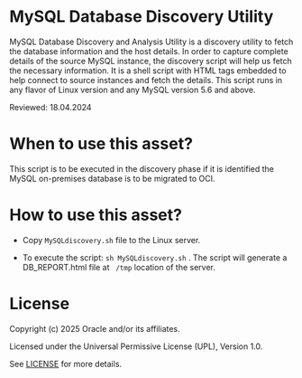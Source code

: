 # MySQL Database Discovery Utility

MySQL Database Discovery and Analysis Utility is a discovery utility to fetch the database information and the host details. In order to capture complete details of the source MySQL instance, the discovery script will help us fetch the necessary information. It is a shell script with HTML tags embedded to help connect to source instances and fetch the details. This script runs in any flavor of Linux version and any MySQL version 5.6 and above.

Reviewed: 18.04.2024

# When to use this asset?

This script is to be executed in the discovery phase if it is identified the MySQL on-premises database is to be migrated to OCI.

# How to use this asset?

- Copy ` MySQLdiscovery.sh ` file to the Linux server. 
     
- To execute the script: ``` sh MySQLdiscovery.sh ``` .
The script will generate a DB_REPORT.html file at ` /tmp` location of the server.

# License
Copyright (c) 2025 Oracle and/or its affiliates.

Licensed under the Universal Permissive License (UPL), Version 1.0.

See [LICENSE](LICENSE) for more details.
